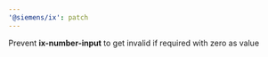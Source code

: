 ```yaml
---
'@siemens/ix': patch
---
```


Prevent **ix-number-input** to get invalid if required with zero as value
